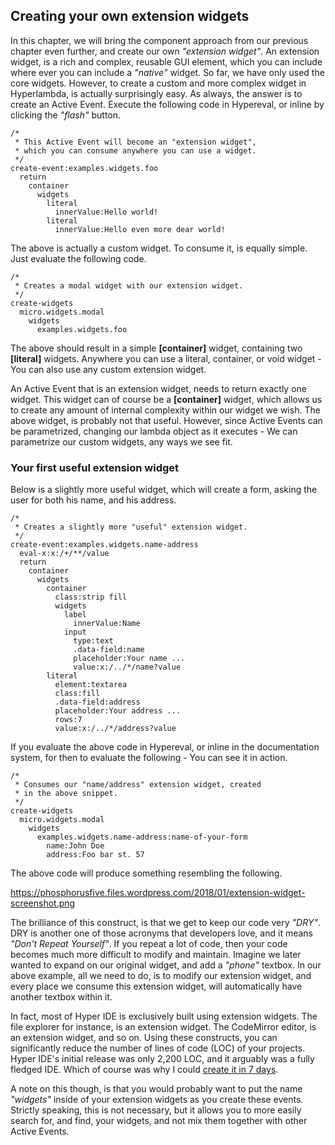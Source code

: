 ## Creating your own extension widgets

In this chapter, we will bring the component approach from our previous chapter even further, 
and create our own _"extension widget"_. An extension widget, is a rich and complex, reusable 
GUI element, which you can include where ever you can include a _"native"_ widget.
So far, we have only used the core widgets. However, to create a custom and more complex widget 
in Hyperlambda, is actually surprisingly easy. As always, the answer is to create an Active 
Event. Execute the following code in Hypereval, or inline by clicking the _"flash"_ button.

```hyperlambda-snippet
/*
 * This Active Event will become an "extension widget",
 * which you can consume anywhere you can use a widget.
 */
create-event:examples.widgets.foo
  return
    container
      widgets
        literal
          innerValue:Hello world!
        literal
          innerValue:Hello even more dear world!
```

The above is actually a custom widget. To consume it, is equally simple. Just evaluate the
following code.

```hyperlambda-snippet
/*
 * Creates a modal widget with our extension widget.
 */
create-widgets
  micro.widgets.modal
    widgets
      examples.widgets.foo
```

The above should result in a simple **[container]** widget, containing two **[literal]** widgets. 
Anywhere you can use a literal, container, or void widget - You can also use 
any custom extension widget.

An Active Event that is an extension widget, needs to return exactly one widget. This widget can 
of course be a **[container]** widget, which allows us to create any amount of 
internal complexity within our widget we wish. The above widget, is probably not that useful. 
However, since Active Events can be parametrized, changing our lambda object as it executes - 
We can parametrize our custom widgets, any ways we see fit.

### Your first useful extension widget

Below is a slightly more useful widget, which will create a form, asking the user for both his
name, and his address.

```hyperlambda-snippet
/*
 * Creates a slightly more "useful" extension widget.
 */
create-event:examples.widgets.name-address
  eval-x:x:/+/**/value
  return
    container
      widgets
        container
          class:strip fill
          widgets
            label
              innerValue:Name
            input
              type:text
              .data-field:name
              placeholder:Your name ...
              value:x:/../*/name?value
        literal
          element:textarea
          class:fill
          .data-field:address
          placeholder:Your address ...
          rows:7
          value:x:/../*/address?value
```

If you evaluate the above code in Hypereval, or inline in the documentation system, for then to evaluate the
following - You can see it in action.

```hyperlambda-snippet
/*
 * Consumes our "name/address" extension widget, created
 * in the above snippet.
 */
create-widgets
  micro.widgets.modal
    widgets
      examples.widgets.name-address:name-of-your-form
        name:John Doe
        address:Foo bar st. 57
```

The above code will produce something resembling the following.

https://phosphorusfive.files.wordpress.com/2018/01/extension-widget-screenshot.png

The brilliance of this construct, is that we get to keep our code very _"DRY"_. DRY is another one of those
acronyms that developers love, and it means _"Don't Repeat Yourself"_. If you repeat a lot of code, then
your code becomes much more difficult to modify and maintain. Imagine we later wanted to expand on our 
original widget, and add a _"phone"_ textbox. In our above example, all we need to do, is to modify our
extension widget, and every place we consume this extension widget, will automatically have another textbox
within it.

In fact, most of Hyper IDE is exclusively built using extension widgets. The file explorer for instance, is
an extension widget. The CodeMirror editor, is an extension widget, and so on. Using these constructs, you
can significantly reduce the number of lines of code (LOC) of your projects. Hyper IDE's initial release
was only 2,200 LOC, and it arguably was a fully fledged IDE. Which of course was why I could 
[create it in 7 days](https://dzone.com/articles/how-i-created-a-web-based-ide-in-7-days).

A note on this though, is that you would probably want to put the name _"widgets"_ inside of your extension 
widgets as you create these events. Strictly speaking, this is not necessary, but it allows you to more easily
search for, and find, your widgets, and not mix them together with other Active Events.

